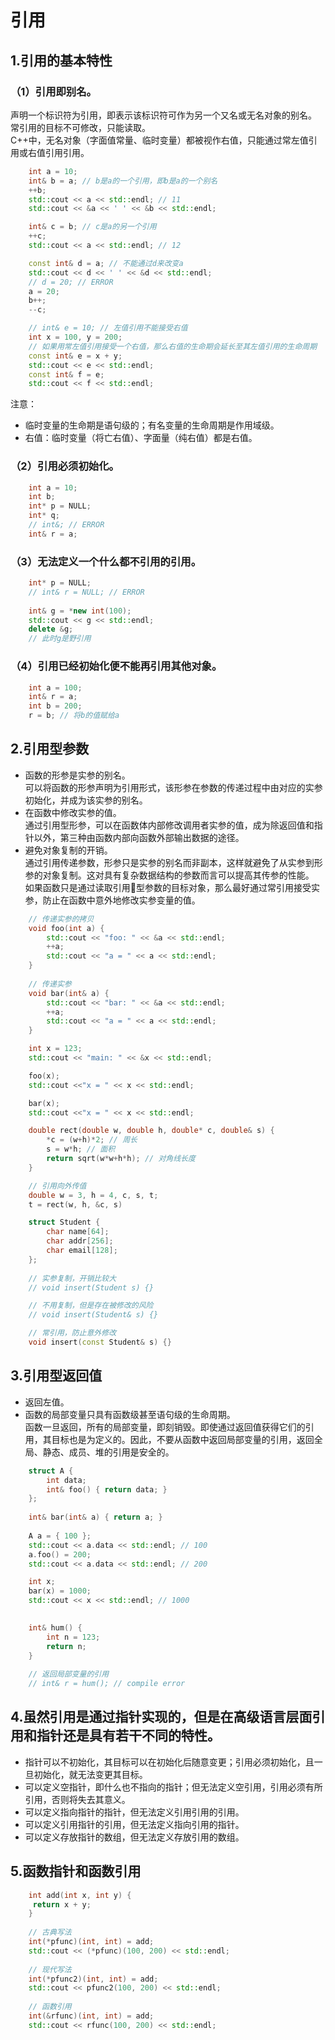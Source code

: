 # 引用
## 1.引用的基本特性
### （1）引用即别名。
声明一个标识符为引用，即表示该标识符可作为另一个又名或无名对象的别名。  
常引用的目标不可修改，只能读取。    
C++中，无名对象（字面值常量、临时变量）都被视作右值，只能通过常左值引用或右值引用引用。
```c++
    int a = 10;
    int& b = a; // b是a的一个引用，即b是a的一个别名
    ++b;
    std::cout << a << std::endl; // 11
    std::cout << &a << ' ' << &b << std::endl;

    int& c = b; // c是a的另一个引用
    ++c;
    std::cout << a << std::endl; // 12

    const int& d = a; // 不能通过d来改变a
    std::cout << d << ' ' << &d << std::endl;
    // d = 20; // ERROR
    a = 20;
    b++;
    --c;

    // int& e = 10; // 左值引用不能接受右值
    int x = 100, y = 200;
    // 如果用常左值引用接受一个右值，那么右值的生命期会延长至其左值引用的生命周期
    const int& e = x + y;
    std::cout << e << std::endl;
    const int& f = e;
    std::cout << f << std::endl;
``` 
注意：  
* 临时变量的生命期是语句级的；有名变量的生命周期是作用域级。  
* 右值：临时变量（将亡右值）、字面量（纯右值）都是右值。  
### （2）引用必须初始化。
```c++
    int a = 10;
    int b;
    int* p = NULL;
    int* q;
    // int&; // ERROR
    int& r = a;
```
### （3）无法定义一个什么都不引用的引用。
```c++
    int* p = NULL;
    // int& r = NULL; // ERROR
    
    int& g = *new int(100);
    std::cout << g << std::endl;
    delete &g;
    // 此时g是野引用
```
### （4）引用已经初始化便不能再引用其他对象。
```c++
    int a = 100;
    int& r = a;
    int b = 200;
    r = b; // 将b的值赋给a
```
## 2.引用型参数
* 函数的形参是实参的别名。  
可以将函数的形参声明为引用形式，该形参在参数的传递过程中由对应的实参初始化，并成为该实参的别名。
* 在函数中修改实参的值。  
通过引用型形参，可以在函数体内部修改调用者实参的值，成为除返回值和指针以外，第三种由函数内部向函数外部输出数据的途径。
* 避免对象复制的开销。  
通过引用传递参数，形参只是实参的别名而非副本，这样就避免了从实参到形参的对象复制。这对具有复杂数据结构的参数而言可以提高其传参的性能。  
如果函数只是通过读取引用💫型参数的目标对象，那么最好通过常引用接受实参，防止在函数中意外地修改实参变量的值。
```c++
    // 传递实参的拷贝
    void foo(int a) {
        std::cout << "foo: " << &a << std::endl;
        ++a;
        std::cout << "a = " << a << std::endl;
    }
    
    // 传递实参
    void bar(int& a) {
        std::cout << "bar: " << &a << std::endl;
        ++a;
        std::cout << "a = " << a << std::endl;
    }

    int x = 123;
    std::cout << "main: " << &x << std::endl;

    foo(x);
    std::cout <<"x = " << x << std::endl;

    bar(x);
    std::cout <<"x = " << x << std::endl;

    double rect(double w, double h, double* c, double& s) {
        *c = (w+h)*2; // 周长
        s = w*h; // 面积
        return sqrt(w*w+h*h); // 对角线长度
    }

    // 引用向外传值
    double w = 3, h = 4, c, s, t;
    t = rect(w, h, &c, s)

    struct Student {
        char name[64];
        char addr[256];
        char email[128];
    };
    
    // 实参复制，开销比较大
    // void insert(Student s) {}

    // 不用复制，但是存在被修改的风险
    // void insert(Student& s) {}

    // 常引用，防止意外修改
    void insert(const Student& s) {}
```
## 3.引用型返回值
* 返回左值。
* 函数的局部变量只具有函数级甚至语句级的生命周期。  
函数一旦返回，所有的局部变量，即刻销毁。即使通过返回值获得它们的引用，其目标也是为定义的。因此，不要从函数中返回局部变量的引用，返回全局、静态、成员、堆的引用是安全的。
```c++
    struct A {
        int data;
        int& foo() { return data; }
    };
    
    int& bar(int& a) { return a; }
    
    A a = { 100 };
    std::cout << a.data << std::endl; // 100
    a.foo() = 200;
    std::cout << a.data << std::endl; // 200

    int x;
    bar(x) = 1000;
    std::cout << x << std::endl; // 1000

    
    int& hum() {
        int n = 123;
        return n;
    }   
  
    // 返回局部变量的引用
    // int& r = hum(); // compile error
```
## 4.虽然引用是通过指针实现的，但是在高级语言层面引用和指针还是具有若干不同的特性。
* 指针可以不初始化，其目标可以在初始化后随意变更；引用必须初始化，且一旦初始化，就无法变更其目标。
* 可以定义空指针，即什么也不指向的指针；但无法定义空引用，引用必须有所引用，否则将失去其意义。
* 可以定义指向指针的指针，但无法定义引用引用的引用。
* 可以定义引用指针的引用，但无法定义指向引用的指针。
* 可以定义存放指针的数组，但无法定义存放引用的数组。

## 5.函数指针和函数引用
```c++
    int add(int x, int y) {
     return x + y;
    }
    
    // 古典写法
    int(*pfunc)(int, int) = add;
    std::cout << (*pfunc)(100, 200) << std::endl;
    
    // 现代写法
    int(*pfunc2)(int, int) = add;
    std::cout << pfunc2(100, 200) << std::endl;
    
    // 函数引用
    int(&rfunc)(int, int) = add;
    std::cout << rfunc(100, 200) << std::endl;    
```
